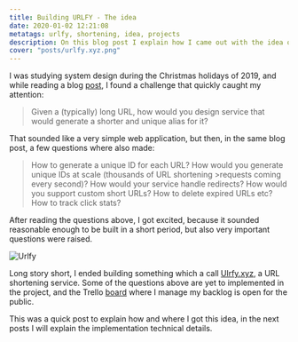 ```yaml
---
title: Building URLFY - The idea
date: 2020-01-02 12:21:08
metatags: urlfy, shortening, idea, projects
description: On this blog post I explain how I came out with the idea of building a shortening service
cover: "posts/urlfy.xyz.png"
---
```


I was studying system design during the Christmas holidays of 2019, and while reading a blog [post](https://hackernoon.com/top-10-system-design-interview-questions-for-software-engineers-8561290f0444), I found a challenge that quickly caught my attention:

> Given a (typically) long URL, how would you design service that would generate a shorter and unique alias for it?

That sounded like a very simple web application, but then, in the same blog post, a few questions where also made:

> How to generate a unique ID for each URL?
> How would you generate unique IDs at scale (thousands of URL shortening >requests coming every second)?
> How would your service handle redirects?
> How would you support custom short URLs?
> How to delete expired URLs etc?
> How to track click stats?

After reading the questions above, I got excited, because it sounded reasonable enough to be built in a short period, but also very important questions were raised.

![Urlfy](/blog/posts/urlfy.xyz.png)

Long story short, I ended building something which a call [Ulrfy.xyz](https://app.urlfy.xyz), a URL shortening service. Some of the questions above are yet to implemented in the project, and the Trello [board](https://trello.com/b/YZDrArI2/urlfyxyz) where I manage my backlog is open for the public.

This was a quick post to explain how and where I got this idea, in the next posts I will explain the implementation technical details.
